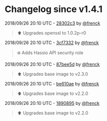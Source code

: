 # Changelog since v1.4.1

2018/09/26 20:10 UTC - [28302c3](https://github.com/hassio-addons/addon-ftp/commit/28302c3c504f086e7578f2be3ae34159201e502a) by [@frenck](https://github.com/frenck)
> :arrow_up: Upgrades openssl to 1.0.2p-r0 

2018/09/26 20:10 UTC - [3cf7332](https://github.com/hassio-addons/addon-ftp/commit/3cf7332d58c7f971352ecbd2978305b2216aa687) by [@frenck](https://github.com/frenck)
> :snowflake: Adds Hassio API security role 

2018/09/26 20:10 UTC - [87bee5d](https://github.com/hassio-addons/addon-ftp/commit/87bee5de2150bcd0977577fb6f491949ee81b883) by [@frenck](https://github.com/frenck)
> :arrow_up: Upgrades base image to v2.3.0 

2018/09/26 20:10 UTC - [be610ae](https://github.com/hassio-addons/addon-ftp/commit/be610ae102f798751aa9a0b74cb7a9e7b28bd8a8) by [@frenck](https://github.com/frenck)
> :arrow_up: Upgrades base image to v2.2.0 

2018/09/26 20:10 UTC - [1890895](https://github.com/hassio-addons/addon-ftp/commit/1890895574ac5d23d7335dcfc8b524e1e33ca7b2) by [@frenck](https://github.com/frenck)
> :arrow_up: Upgrades base image to v2.2.0 

